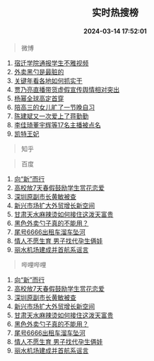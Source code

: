 <div align="center"><h2>实时热搜榜</h2><h4>2024-03-14 17:52:01</h4></div>

> 微博  

1. [宿迁学院通报学生不雅视频](https://s.weibo.com/weibo?q=%23%E5%AE%BF%E8%BF%81%E5%AD%A6%E9%99%A2%E9%80%9A%E6%8A%A5%E5%AD%A6%E7%94%9F%E4%B8%8D%E9%9B%85%E8%A7%86%E9%A2%91%23&t=31&band_rank=1&Refer=top)<br />
2. [外卖黑勺是最脏的](https://s.weibo.com/weibo?q=%23%E5%A4%96%E5%8D%96%E9%BB%91%E5%8B%BA%E6%98%AF%E6%9C%80%E8%84%8F%E7%9A%84%23&t=31&band_rank=2&Refer=top)<br />
3. [关键年看各地如何抓实干](https://s.weibo.com/weibo?q=%23%E5%85%B3%E9%94%AE%E5%B9%B4%E7%9C%8B%E5%90%84%E5%9C%B0%E5%A6%82%E4%BD%95%E6%8A%93%E5%AE%9E%E5%B9%B2%23&t=31&band_rank=3&Refer=top)<br />
4. [贾乃亮直播带货虚假宣传舆情相对突出](https://s.weibo.com/weibo?q=%23%E8%B4%BE%E4%B9%83%E4%BA%AE%E7%9B%B4%E6%92%AD%E5%B8%A6%E8%B4%A7%E8%99%9A%E5%81%87%E5%AE%A3%E4%BC%A0%E8%88%86%E6%83%85%E7%9B%B8%E5%AF%B9%E7%AA%81%E5%87%BA%23&t=31&band_rank=4&Refer=top)<br />
5. [杨幂全球高定首穿](https://s.weibo.com/weibo?q=%23%E6%9D%A8%E5%B9%82%E5%85%A8%E7%90%83%E9%AB%98%E5%AE%9A%E9%A6%96%E7%A9%BF%23&t=31&band_rank=5&Refer=top)<br />
6. [陪高三的女儿旷了一节晚自习](https://s.weibo.com/weibo?q=%E9%99%AA%E9%AB%98%E4%B8%89%E7%9A%84%E5%A5%B3%E5%84%BF%E6%97%B7%E4%BA%86%E4%B8%80%E8%8A%82%E6%99%9A%E8%87%AA%E4%B9%A0&t=31&band_rank=6&Refer=top)<br />
7. [陈建斌又一次爱上了蒋勤勤](https://s.weibo.com/weibo?q=%23%E9%99%88%E5%BB%BA%E6%96%8C%E5%8F%88%E4%B8%80%E6%AC%A1%E7%88%B1%E4%B8%8A%E4%BA%86%E8%92%8B%E5%8B%A4%E5%8B%A4%23&t=31&band_rank=7&Refer=top)<br />
8. [李佳琦董宇辉等17名主播被点名](https://s.weibo.com/weibo?q=%23%E6%9D%8E%E4%BD%B3%E7%90%A6%E8%91%A3%E5%AE%87%E8%BE%89%E7%AD%8917%E5%90%8D%E4%B8%BB%E6%92%AD%E8%A2%AB%E7%82%B9%E5%90%8D%23&t=31&band_rank=8&Refer=top)<br />
9. [凯特王妃](https://s.weibo.com/weibo?q=%E5%87%AF%E7%89%B9%E7%8E%8B%E5%A6%83&t=31&band_rank=9&Refer=top)<br />

> 知乎  


> 百度  

1. [向“新”而行](https://www.baidu.com/s?wd=%E5%90%91%E2%80%9C%E6%96%B0%E2%80%9D%E8%80%8C%E8%A1%8C&sa=fyb_news&rsv_dl=fyb_news)<br />
2. [高校放7天春假鼓励学生赏花恋爱](https://www.baidu.com/s?wd=%E9%AB%98%E6%A0%A1%E6%94%BE7%E5%A4%A9%E6%98%A5%E5%81%87%E9%BC%93%E5%8A%B1%E5%AD%A6%E7%94%9F%E8%B5%8F%E8%8A%B1%E6%81%8B%E7%88%B1&sa=fyb_news&rsv_dl=fyb_news)<br />
3. [深圳原副市长黄敏被查](https://www.baidu.com/s?wd=%E6%B7%B1%E5%9C%B3%E5%8E%9F%E5%89%AF%E5%B8%82%E9%95%BF%E9%BB%84%E6%95%8F%E8%A2%AB%E6%9F%A5&sa=fyb_news&rsv_dl=fyb_news)<br />
4. [新兴市场扩大外贸增长新空间](https://www.baidu.com/s?wd=%E6%96%B0%E5%85%B4%E5%B8%82%E5%9C%BA%E6%89%A9%E5%A4%A7%E5%A4%96%E8%B4%B8%E5%A2%9E%E9%95%BF%E6%96%B0%E7%A9%BA%E9%97%B4&sa=fyb_news&rsv_dl=fyb_news)<br />
5. [甘肃天水麻辣烫如何接住这泼天富贵](https://www.baidu.com/s?wd=%E7%94%98%E8%82%83%E5%A4%A9%E6%B0%B4%E9%BA%BB%E8%BE%A3%E7%83%AB%E5%A6%82%E4%BD%95%E6%8E%A5%E4%BD%8F%E8%BF%99%E6%B3%BC%E5%A4%A9%E5%AF%8C%E8%B4%B5&sa=fyb_news&rsv_dl=fyb_news)<br />
6. [黑色外卖勺子真的不能用？](https://www.baidu.com/s?wd=%E9%BB%91%E8%89%B2%E5%A4%96%E5%8D%96%E5%8B%BA%E5%AD%90%E7%9C%9F%E7%9A%84%E4%B8%8D%E8%83%BD%E7%94%A8%EF%BC%9F&sa=fyb_news&rsv_dl=fyb_news)<br />
7. [尾号6666出租车溜车坠河](https://www.baidu.com/s?wd=%E5%B0%BE%E5%8F%B76666%E5%87%BA%E7%A7%9F%E8%BD%A6%E6%BA%9C%E8%BD%A6%E5%9D%A0%E6%B2%B3&sa=fyb_news&rsv_dl=fyb_news)<br />
8. [情人不愿生育 男子找代孕生俩娃](https://www.baidu.com/s?wd=%E6%83%85%E4%BA%BA%E4%B8%8D%E6%84%BF%E7%94%9F%E8%82%B2+%E7%94%B7%E5%AD%90%E6%89%BE%E4%BB%A3%E5%AD%95%E7%94%9F%E4%BF%A9%E5%A8%83&sa=fyb_news&rsv_dl=fyb_news)<br />
9. [丽水机场建成并首航系谣言](https://www.baidu.com/s?wd=%E4%B8%BD%E6%B0%B4%E6%9C%BA%E5%9C%BA%E5%BB%BA%E6%88%90%E5%B9%B6%E9%A6%96%E8%88%AA%E7%B3%BB%E8%B0%A3%E8%A8%80&sa=fyb_news&rsv_dl=fyb_news)<br />

> 哔哩哔哩  

1. [向“新”而行](https://www.baidu.com/s?wd=%E5%90%91%E2%80%9C%E6%96%B0%E2%80%9D%E8%80%8C%E8%A1%8C&sa=fyb_news&rsv_dl=fyb_news)<br />
2. [高校放7天春假鼓励学生赏花恋爱](https://www.baidu.com/s?wd=%E9%AB%98%E6%A0%A1%E6%94%BE7%E5%A4%A9%E6%98%A5%E5%81%87%E9%BC%93%E5%8A%B1%E5%AD%A6%E7%94%9F%E8%B5%8F%E8%8A%B1%E6%81%8B%E7%88%B1&sa=fyb_news&rsv_dl=fyb_news)<br />
3. [深圳原副市长黄敏被查](https://www.baidu.com/s?wd=%E6%B7%B1%E5%9C%B3%E5%8E%9F%E5%89%AF%E5%B8%82%E9%95%BF%E9%BB%84%E6%95%8F%E8%A2%AB%E6%9F%A5&sa=fyb_news&rsv_dl=fyb_news)<br />
4. [新兴市场扩大外贸增长新空间](https://www.baidu.com/s?wd=%E6%96%B0%E5%85%B4%E5%B8%82%E5%9C%BA%E6%89%A9%E5%A4%A7%E5%A4%96%E8%B4%B8%E5%A2%9E%E9%95%BF%E6%96%B0%E7%A9%BA%E9%97%B4&sa=fyb_news&rsv_dl=fyb_news)<br />
5. [甘肃天水麻辣烫如何接住这泼天富贵](https://www.baidu.com/s?wd=%E7%94%98%E8%82%83%E5%A4%A9%E6%B0%B4%E9%BA%BB%E8%BE%A3%E7%83%AB%E5%A6%82%E4%BD%95%E6%8E%A5%E4%BD%8F%E8%BF%99%E6%B3%BC%E5%A4%A9%E5%AF%8C%E8%B4%B5&sa=fyb_news&rsv_dl=fyb_news)<br />
6. [黑色外卖勺子真的不能用？](https://www.baidu.com/s?wd=%E9%BB%91%E8%89%B2%E5%A4%96%E5%8D%96%E5%8B%BA%E5%AD%90%E7%9C%9F%E7%9A%84%E4%B8%8D%E8%83%BD%E7%94%A8%EF%BC%9F&sa=fyb_news&rsv_dl=fyb_news)<br />
7. [尾号6666出租车溜车坠河](https://www.baidu.com/s?wd=%E5%B0%BE%E5%8F%B76666%E5%87%BA%E7%A7%9F%E8%BD%A6%E6%BA%9C%E8%BD%A6%E5%9D%A0%E6%B2%B3&sa=fyb_news&rsv_dl=fyb_news)<br />
8. [情人不愿生育 男子找代孕生俩娃](https://www.baidu.com/s?wd=%E6%83%85%E4%BA%BA%E4%B8%8D%E6%84%BF%E7%94%9F%E8%82%B2+%E7%94%B7%E5%AD%90%E6%89%BE%E4%BB%A3%E5%AD%95%E7%94%9F%E4%BF%A9%E5%A8%83&sa=fyb_news&rsv_dl=fyb_news)<br />
9. [丽水机场建成并首航系谣言](https://www.baidu.com/s?wd=%E4%B8%BD%E6%B0%B4%E6%9C%BA%E5%9C%BA%E5%BB%BA%E6%88%90%E5%B9%B6%E9%A6%96%E8%88%AA%E7%B3%BB%E8%B0%A3%E8%A8%80&sa=fyb_news&rsv_dl=fyb_news)<br />
